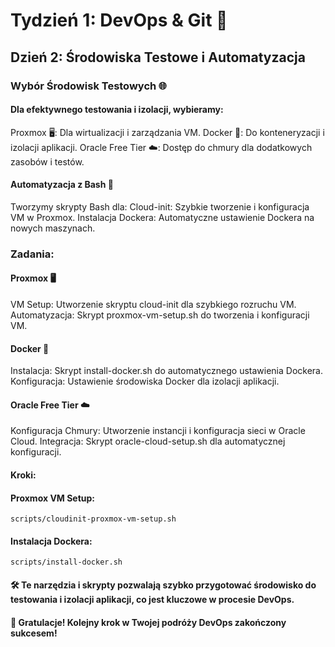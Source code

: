 # Tydzień 1: DevOps & Git 🚀

## Dzień 2: Środowiska Testowe i Automatyzacja

### Wybór Środowisk Testowych 🌐

#### Dla efektywnego testowania i izolacji, wybieramy:
Proxmox 🖥️: Dla wirtualizacji i zarządzania VM.
Docker 🐳: Do konteneryzacji i izolacji aplikacji.
Oracle Free Tier ☁️: Dostęp do chmury dla dodatkowych zasobów i testów.

#### Automatyzacja z Bash 🚀
Tworzymy skrypty Bash dla:
Cloud-init: Szybkie tworzenie i konfiguracja VM w Proxmox.
Instalacja Dockera: Automatyczne ustawienie Dockera na nowych maszynach.


### Zadania:

#### Proxmox 🖥️
VM Setup: Utworzenie skryptu cloud-init dla szybkiego rozruchu VM.
Automatyzacja: Skrypt proxmox-vm-setup.sh do tworzenia i konfiguracji VM.


#### Docker 🐳
Instalacja: Skrypt install-docker.sh do automatycznego ustawienia Dockera.
Konfiguracja: Ustawienie środowiska Docker dla izolacji aplikacji.

#### Oracle Free Tier ☁️
Konfiguracja Chmury: Utworzenie instancji i konfiguracja sieci w Oracle Cloud.
Integracja: Skrypt oracle-cloud-setup.sh dla automatycznej konfiguracji.


#### Kroki:

#### Proxmox VM Setup:
```
scripts/cloudinit-proxmox-vm-setup.sh
```
#### Instalacja Dockera:
```
scripts/install-docker.sh
```

#### 🛠️ Te narzędzia i skrypty pozwalają szybko przygotować środowisko do testowania i izolacji aplikacji, co jest kluczowe w procesie DevOps.

#### 🎉 Gratulacje! Kolejny krok w Twojej podróży DevOps zakończony sukcesem!
